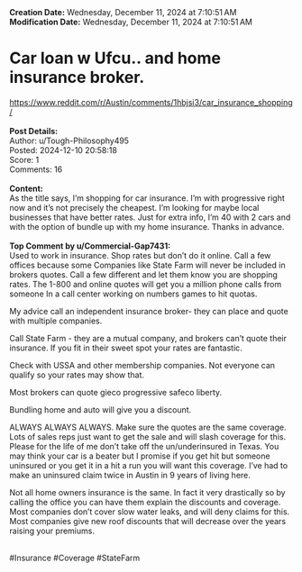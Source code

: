 <div><b>Creation Date:</b> Wednesday, December 11, 2024 at 7:10:51 AM<br></div>
<div><b>Modification Date:</b> Wednesday, December 11, 2024 at 7:10:51 AM<br></div>
<div><h1>Car loan w Ufcu.. and home insurance broker.</h1></div>
<div><a href=https://www.reddit.com/r/Austin/comments/1hbjsi3/car_insurance_shopping/>https://www.reddit.com/r/Austin/comments/1hbjsi3/car_insurance_shopping/</a><br></div>

<div><br></div>
<div><b>Post Details:</b><br></div>
<div>Author: u/Tough-Philosophy495</div>
<div>Posted: 2024-12-10 20:58:18</div>
<div>Score: 1</div>
<div>Comments: 16</div>
<div><br></div>
<div><b>Content:</b></div>
<div>As the title says, I’m shopping for car insurance. I’m with progressive right now and it’s not precisely the cheapest. I’m looking for maybe local businesses that have better rates. Just for extra info, I’m 40 with 2 cars and with the option of bundle up with my home insurance. Thanks in advance. </div>

<div><br></div>
<div><b>Top Comment by u/Commercial-Gap7431:</b></div>
<div>Used to work in insurance. Shop rates but don’t do it online. Call a few offices because some
Companies like State Farm will never be included in brokers quotes. Call a few different and let them know you are shopping rates. The 1-800 and online quotes will get you a million phone calls from someone In a call center working on numbers games to hit quotas. 

My advice call an independent insurance broker- they can place and quote with multiple companies. 

Call State Farm - they are a mutual company, and brokers can’t quote their insurance. If you fit in their sweet spot your rates are fantastic. 

Check with USSA and other membership companies. Not everyone can qualify so your rates may show that. 

Most brokers can quote gieco progressive safeco liberty.

Bundling home and auto will give you a discount. 

ALWAYS ALWAYS ALWAYS. Make sure the quotes are the same coverage. Lots of sales reps just want to get the sale and will slash coverage for this. Please for the life of me don’t take off the un/underinsured in Texas. You may think your car is a beater but I promise if you get hit but someone uninsured or you get it in a hit a run you will want this coverage. I’ve had to make an uninsured claim twice in Austin in 9 years of living here. 

Not all home owners insurance is the same. In fact it very drastically so by calling the office you can have them explain the discounts and coverage. Most companies don’t cover slow water leaks, and will deny claims for this. Most companies give new roof discounts that will decrease over the years raising your premiums.</div>

<div><br></div>
<div>#Insurance #Coverage #StateFarm</div>
